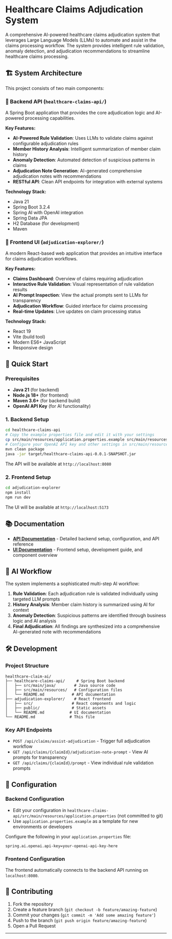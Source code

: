 # Healthcare Claims Adjudication System

A comprehensive AI-powered healthcare claims adjudication system that leverages Large Language Models (LLMs) to automate and assist in the claims processing workflow. The system provides intelligent rule validation, anomaly detection, and adjudication recommendations to streamline healthcare claims processing.

## 🏗️ System Architecture

This project consists of two main components:

### 🔧 Backend API (`healthcare-claims-api/`)
A Spring Boot application that provides the core adjudication logic and AI-powered processing capabilities.

**Key Features:**
- **AI-Powered Rule Validation**: Uses LLMs to validate claims against configurable adjudication rules
- **Member History Analysis**: Intelligent summarization of member claim history
- **Anomaly Detection**: Automated detection of suspicious patterns in claims
- **Adjudication Note Generation**: AI-generated comprehensive adjudication notes with recommendations
- **RESTful API**: Clean API endpoints for integration with external systems

**Technology Stack:**
- Java 21
- Spring Boot 3.2.4
- Spring AI with OpenAI integration
- Spring Data JPA
- H2 Database (for development)
- Maven

### 🎨 Frontend UI (`adjudication-explorer/`)
A modern React-based web application that provides an intuitive interface for claims adjudication workflows.

**Key Features:**
- **Claims Dashboard**: Overview of claims requiring adjudication
- **Interactive Rule Validation**: Visual representation of rule validation results
- **AI Prompt Inspection**: View the actual prompts sent to LLMs for transparency
- **Adjudication Workflow**: Guided interface for claims processing
- **Real-time Updates**: Live updates on claim processing status

**Technology Stack:**
- React 19
- Vite (build tool)
- Modern ES6+ JavaScript
- Responsive design

## 🚀 Quick Start

### Prerequisites
- **Java 21** (for backend)
- **Node.js 18+** (for frontend)
- **Maven 3.6+** (for backend build)
- **OpenAI API Key** (for AI functionality)

### 1. Backend Setup
```bash
cd healthcare-claims-api
# Copy the example properties file and edit it with your settings
cp src/main/resources/application.properties.example src/main/resources/application.properties
# Configure your OpenAI API key and other settings in src/main/resources/application.properties
mvn clean package
java -jar target/healthcare-claims-api-0.0.1-SNAPSHOT.jar
```
The API will be available at `http://localhost:8080`

### 2. Frontend Setup
```bash
cd adjudication-explorer
npm install
npm run dev
```
The UI will be available at `http://localhost:5173`

## 📚 Documentation

- **[API Documentation](healthcare-claims-api/README.md)** - Detailed backend setup, configuration, and API reference
- **[UI Documentation](adjudication-explorer/README.md)** - Frontend setup, development guide, and component overview

## 🔄 AI Workflow

The system implements a sophisticated multi-step AI workflow:

1. **Rule Validation**: Each adjudication rule is validated individually using targeted LLM prompts
2. **History Analysis**: Member claim history is summarized using AI for context
3. **Anomaly Detection**: Suspicious patterns are identified through business logic and AI analysis
4. **Final Adjudication**: All findings are synthesized into a comprehensive AI-generated note with recommendations

## 🛠️ Development

### Project Structure
```
healthcare-claim-ai/
├── healthcare-claims-api/     # Spring Boot backend
│   ├── src/main/java/        # Java source code
│   ├── src/main/resources/   # Configuration files
│   └── README.md            # API documentation
├── adjudication-explorer/    # React frontend
│   ├── src/                 # React components and logic
│   ├── public/              # Static assets
│   └── README.md           # UI documentation
└── README.md               # This file
```

### Key API Endpoints
- `POST /api/claims/assist-adjudication` - Trigger full adjudication workflow
- `GET /api/claims/{claimId}/adjudication-note-prompt` - View AI prompts for transparency
- `GET /api/claims/{claimId}/prompt` - View individual rule validation prompts

## 🔧 Configuration

### Backend Configuration
- Edit your configuration in `healthcare-claims-api/src/main/resources/application.properties` (not committed to git)
- Use `application.properties.example` as a template for new environments or developers

Configure the following in your `application.properties` file:
```properties
spring.ai.openai.api-key=your-openai-api-key-here
```

### Frontend Configuration
The frontend automatically connects to the backend API running on `localhost:8080`.

## 🤝 Contributing

1. Fork the repository
2. Create a feature branch (`git checkout -b feature/amazing-feature`)
3. Commit your changes (`git commit -m 'Add some amazing feature'`)
4. Push to the branch (`git push origin feature/amazing-feature`)
5. Open a Pull Request

---

